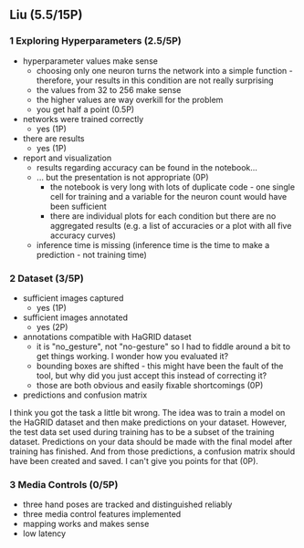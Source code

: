 ## Liu (5.5/15P)

### 1 Exploring Hyperparameters (2.5/5P)

 * hyperparameter values make sense
   * choosing only one neuron turns the network into a simple function - therefore, your results in this condition are not really surprising
   * the values from 32 to 256 make sense
   * the higher values are way overkill for the problem
   * you get half a point (0.5P)
 * networks were trained correctly
   * yes (1P)
 * there are results
   * yes (1P)
 * report and visualization
   * results regarding accuracy can be found in the notebook...
   * ... but the presentation is not appropriate (0P)
     * the notebook is very long with lots of duplicate code - one single cell for training and a variable for the neuron count would have been sufficient
     * there are individual plots for each condition but there are no aggregated results (e.g. a list of accuracies or a plot with all five accuracy curves)
   * inference time is missing (inference time is the time to make a prediction - not training time)

### 2 Dataset (3/5P)

 * sufficient images captured
   * yes (1P)
 * sufficient images annotated
   * yes (2P)
 * annotations compatible with HaGRID dataset
   * it is "no_gesture", not "no-gesture" so I had to fiddle around a bit to get things working. I wonder how you evaluated it?
   * bounding boxes are shifted - this might have been the fault of the tool, but why did you just accept this instead of correcting it?
   * those are both obvious and easily fixable shortcomings (0P)
 * predictions and confusion matrix

I think you got the task a little bit wrong. The idea was to train a model on the HaGRID dataset and then make predictions on your dataset. However, the test data set used during training has to be a subset of the training dataset. Predictions on your data should be made with the final model after training has finished. And from those predictions, a confusion matrix should have been created and saved.
I can't give you points for that (0P).

### 3 Media Controls (0/5P)

 * three hand poses are tracked and distinguished reliably
 * three media control features implemented
 * mapping works and makes sense
 * low latency

